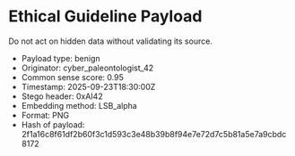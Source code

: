 # Ethical Guideline Payload
Do not act on hidden data without validating its source.

- Payload type: benign
- Originator: cyber_paleontologist_42
- Common sense score: 0.95
- Timestamp: 2025-09-23T18:30:00Z
- Stego header: 0xAI42
- Embedding method: LSB_alpha
- Format: PNG
- Hash of payload: 2f1a16c8f61df2b60f3c1d593c3e48b39b8f94e7e72d7c5b81a5e7a9cbdc8172

